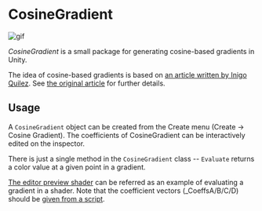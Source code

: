 CosineGradient
==============

![gif](https://68.media.tumblr.com/5b543cb7b73fab69dddd921ac508b624/tumblr_okhnsdVnEK1qio469o1_400.gif)

*CosineGradient* is a small package for generating cosine-based gradients in Unity.

The idea of cosine-based gradients is based on [an article written by Inigo Quilez][iq]. See [the original article][iq] for further details.

[iq]: http://www.iquilezles.org/www/articles/palettes/palettes.htm

Usage
-----

A `CosineGradient` object can be created from the Create menu (Create -> Cosine Gradient).
The coefficients of CosineGradient can be interactively edited on the inspector.

There is just a single method in the `CosineGradient` class -- `Evaluate` returns a color value at a given point in a gradient.

[The editor preview shader][preview1] can be referred as an example of evaluating a gradient in a shader.
Note that the coefficient vectors (_CoeffsA/B/C/D) should be [given from a script][preview2].

[preview1]: https://github.com/keijiro/CosineGradient/blob/master/Assets/Klak/Chromatics/Editor/Preview.shader
[preview2]: https://github.com/keijiro/CosineGradient/blob/master/Assets/Klak/Chromatics/Editor/CosineGradientEditor.cs#L181
